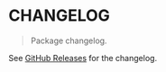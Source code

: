 # CHANGELOG

> Package changelog.

See [GitHub Releases](https://github.com/stdlib-js/math-base-special-ahavercos/releases) for the changelog.